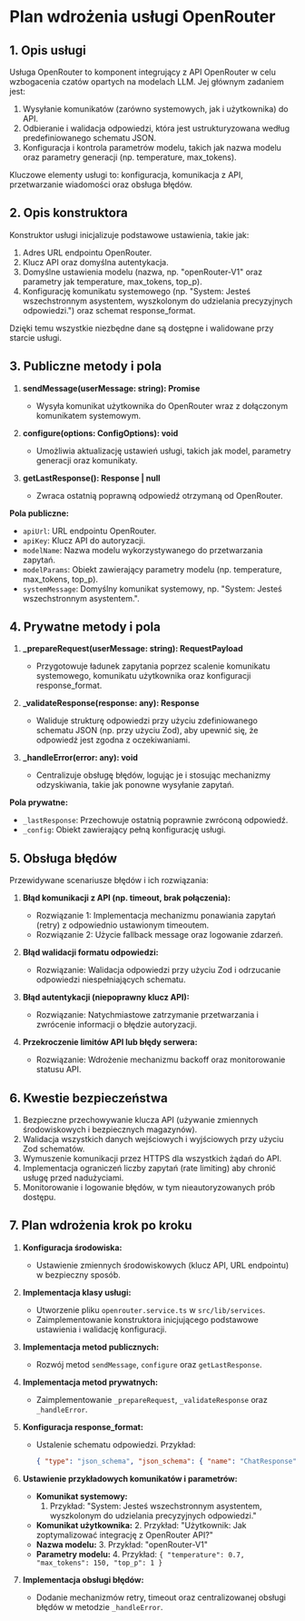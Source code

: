 # Plan wdrożenia usługi OpenRouter

## 1. Opis usługi

Usługa OpenRouter to komponent integrujący z API OpenRouter w celu wzbogacenia czatów opartych na modelach LLM. Jej głównym zadaniem jest:

1. Wysyłanie komunikatów (zarówno systemowych, jak i użytkownika) do API.
2. Odbieranie i walidacja odpowiedzi, która jest ustrukturyzowana według predefiniowanego schematu JSON.
3. Konfiguracja i kontrola parametrów modelu, takich jak nazwa modelu oraz parametry generacji (np. temperature, max_tokens).

Kluczowe elementy usługi to: konfiguracja, komunikacja z API, przetwarzanie wiadomości oraz obsługa błędów.

## 2. Opis konstruktora

Konstruktor usługi inicjalizuje podstawowe ustawienia, takie jak:

1. Adres URL endpointu OpenRouter.
2. Klucz API oraz domyślna autentykacja.
3. Domyślne ustawienia modelu (nazwa, np. "openRouter-V1" oraz parametry jak temperature, max_tokens, top_p).
4. Konfigurację komunikatu systemowego (np. "System: Jesteś wszechstronnym asystentem, wyszkolonym do udzielania precyzyjnych odpowiedzi.") oraz schemat response_format.

Dzięki temu wszystkie niezbędne dane są dostępne i walidowane przy starcie usługi.

## 3. Publiczne metody i pola

1. **sendMessage(userMessage: string): Promise<Response>**
   - Wysyła komunikat użytkownika do OpenRouter wraz z dołączonym komunikatem systemowym.

2. **configure(options: ConfigOptions): void**
   - Umożliwia aktualizację ustawień usługi, takich jak model, parametry generacji oraz komunikaty.

3. **getLastResponse(): Response | null**
   - Zwraca ostatnią poprawną odpowiedź otrzymaną od OpenRouter.

**Pola publiczne:**

- `apiUrl`: URL endpointu OpenRouter.
- `apiKey`: Klucz API do autoryzacji.
- `modelName`: Nazwa modelu wykorzystywanego do przetwarzania zapytań.
- `modelParams`: Obiekt zawierający parametry modelu (np. temperature, max_tokens, top_p).
- `systemMessage`: Domyślny komunikat systemowy, np. "System: Jesteś wszechstronnym asystentem.".

## 4. Prywatne metody i pola

1. **_prepareRequest(userMessage: string): RequestPayload**
   - Przygotowuje ładunek zapytania poprzez scalenie komunikatu systemowego, komunikatu użytkownika oraz konfiguracji response_format.

2. **_validateResponse(response: any): Response**
   - Waliduje strukturę odpowiedzi przy użyciu zdefiniowanego schematu JSON (np. przy użyciu Zod), aby upewnić się, że odpowiedź jest zgodna z oczekiwaniami.

3. **_handleError(error: any): void**
   - Centralizuje obsługę błędów, logując je i stosując mechanizmy odzyskiwania, takie jak ponowne wysyłanie zapytań.

**Pola prywatne:**

- `_lastResponse`: Przechowuje ostatnią poprawnie zwróconą odpowiedź.
- `_config`: Obiekt zawierający pełną konfigurację usługi.

## 5. Obsługa błędów

Przewidywane scenariusze błędów i ich rozwiązania:

1. **Błąd komunikacji z API (np. timeout, brak połączenia):**
   - Rozwiązanie 1: Implementacja mechanizmu ponawiania zapytań (retry) z odpowiednio ustawionym timeoutem.
   - Rozwiązanie 2: Użycie fallback message oraz logowanie zdarzeń.

2. **Błąd walidacji formatu odpowiedzi:**
   - Rozwiązanie: Walidacja odpowiedzi przy użyciu Zod i odrzucanie odpowiedzi niespełniających schematu.

3. **Błąd autentykacji (niepoprawny klucz API):**
   - Rozwiązanie: Natychmiastowe zatrzymanie przetwarzania i zwrócenie informacji o błędzie autoryzacji.

4. **Przekroczenie limitów API lub błędy serwera:**
   - Rozwiązanie: Wdrożenie mechanizmu backoff oraz monitorowanie statusu API.

## 6. Kwestie bezpieczeństwa

1. Bezpieczne przechowywanie klucza API (używanie zmiennych środowiskowych i bezpiecznych magazynów).
2. Walidacja wszystkich danych wejściowych i wyjściowych przy użyciu Zod schematów.
3. Wymuszenie komunikacji przez HTTPS dla wszystkich żądań do API.
4. Implementacja ograniczeń liczby zapytań (rate limiting) aby chronić usługę przed nadużyciami.
5. Monitorowanie i logowanie błędów, w tym nieautoryzowanych prób dostępu.

## 7. Plan wdrożenia krok po kroku

1. **Konfiguracja środowiska:**
   - Ustawienie zmiennych środowiskowych (klucz API, URL endpointu) w bezpieczny sposób.

2. **Implementacja klasy usługi:**
   - Utworzenie pliku `openrouter.service.ts` w `src/lib/services`.
   - Zaimplementowanie konstruktora inicjującego podstawowe ustawienia i walidację konfiguracji.

3. **Implementacja metod publicznych:**
   - Rozwój metod `sendMessage`, `configure` oraz `getLastResponse`.

4. **Implementacja metod prywatnych:**
   - Zaimplementowanie `_prepareRequest`, `_validateResponse` oraz `_handleError`.

5. **Konfiguracja response_format:**
   - Ustalenie schematu odpowiedzi. Przykład:
     ```json
     { "type": "json_schema", "json_schema": { "name": "ChatResponse", "strict": true, "schema": { "text": { "type": "string" }, "metadata": { "type": "object" } } } }
     ```

6. **Ustawienie przykładowych komunikatów i parametrów:**
   - **Komunikat systemowy:**
     1. Przykład: "System: Jesteś wszechstronnym asystentem, wyszkolonym do udzielania precyzyjnych odpowiedzi."
   - **Komunikat użytkownika:**
     2. Przykład: "Użytkownik: Jak zoptymalizować integrację z OpenRouter API?"
   - **Nazwa modelu:**
     3. Przykład: "openRouter-V1"
   - **Parametry modelu:**
     4. Przykład: `{ "temperature": 0.7, "max_tokens": 150, "top_p": 1 }`

7. **Implementacja obsługi błędów:**
   - Dodanie mechanizmów retry, timeout oraz centralizowanej obsługi błędów w metodzie `_handleError`.

